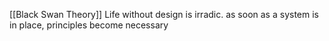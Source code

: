 [[Black Swan Theory]]
Life without design is irradic. as soon as a system is in place, principles become necessary